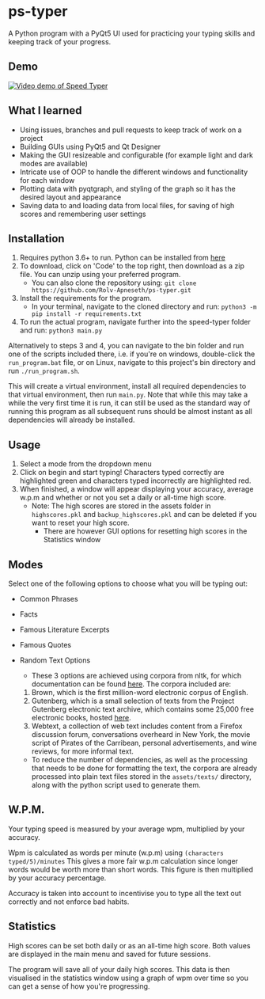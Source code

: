 # ps-typer

A Python program with a PyQt5 UI used for practicing your typing skills and keeping track of your progress.

## Demo

[![Video demo of Speed Typer](http://img.youtube.com/vi/powSJJrZJtk/0.jpg)](http://www.youtube.com/watch?v=powSJJrZJtk "Portfolio Project - Speed Typer")

## What I learned

- Using issues, branches and pull requests to keep track of work on a project
- Building GUIs using PyQt5 and Qt Designer
- Making the GUI resizeable and configurable (for example light and dark modes are available)
- Intricate use of OOP to handle the different windows and functionality for each window
- Plotting data with pyqtgraph, and styling of the graph so it has the desired layout and appearance
- Saving data to and loading data from local files, for saving of high scores and remembering user settings

## Installation

1. Requires python 3.6+ to run. Python can be installed from [here](https://www.python.org/downloads/)
2. To download, click on 'Code' to the top right, then download as a zip file. You can unzip using your preferred program.
   - You can also clone the repository using: `git clone https://github.com/Rolv-Apneseth/ps-typer.git`
3. Install the requirements for the program.
   - In your terminal, navigate to the cloned directory and run: `python3 -m pip install -r requirements.txt`
4. To run the actual program, navigate further into the speed-typer folder and run: `python3 main.py`

Alternatively to steps 3 and 4, you can navigate to the bin folder and run one of the scripts included there, i.e. if you're on windows, double-click the `run_program.bat` file, or on Linux, navigate to this project's bin directory and run `./run_program.sh`.

This will create a virtual environment, install all required dependencies to that virtual environment, then run `main.py`. Note that while this may take a while the very first time it is run, it can still be used as the standard way of running this program as all subsequent runs should be almost instant as all dependencies will already be installed.

## Usage

1. Select a mode from the dropdown menu
2. Click on begin and start typing! Characters typed correctly are highlighted green and characters typed incorrectly are highlighted red.
3. When finished, a window will appear displaying your accuracy, average w.p.m and whether or not you set a daily or all-time high score.
   - Note: The high scores are stored in the assets folder in `highscores.pkl` and `backup_highscores.pkl` and can be deleted if you want to reset your high score.
     - There are however GUI options for resetting high scores in the Statistics window

## Modes

Select one of the following options to choose what you will be typing out:

- Common Phrases

- Facts

- Famous Literature Excerpts

- Famous Quotes

- Random Text Options
  - These 3 options are achieved using corpora from nltk, for which documentation can be found [here](https://www.nltk.org/book/ch02.html). The corpora included are:
  1.  Brown, which is the first million-word electronic corpus of English.
  2.  Gutenberg, which is a small selection of texts from the Project Gutenberg electronic text archive, which contains some 25,000 free electronic books, hosted [here](http://www.gutenberg.org/).
  3.  Webtext, a collection of web text includes content from a Firefox discussion forum, conversations overheard in New York, the movie script of Pirates of the Carribean, personal advertisements, and wine reviews, for more informal text.
  - To reduce the number of dependencies, as well as the processing that needs to be done for formatting the text, the corpora are already processed into plain text files stored in the `assets/texts/` directory, along with the python script used to generate them.

## W.P.M.

Your typing speed is measured by your average wpm, multiplied by your accuracy.

Wpm is calculated as words per minute (w.p.m) using `(characters typed/5)/minutes` This gives a more fair w.p.m calculation since longer words would be worth more than short words. This figure is then multiplied by your accuracy percentage.

Accuracy is taken into account to incentivise you to type all the text out correctly and not enforce bad habits.

## Statistics

High scores can be set both daily or as an all-time high score. Both values are displayed in the main menu and saved for future sessions.

The program will save all of your daily high scores. This data is then visualised in the statistics window using a graph of wpm over time so you can get a sense of how you're progressing.
